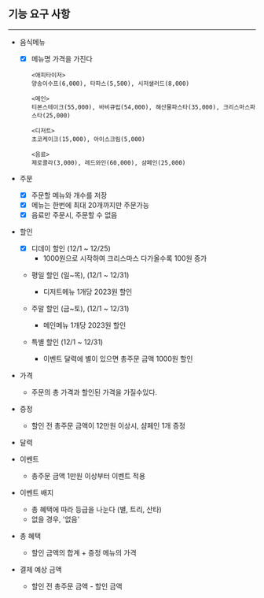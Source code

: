## 기능 요구 사항

------
* 음식메뉴
    * [x] 메뉴명 가격을 가진다

      ```
      <애피타이저>
      양송이수프(6,000), 타파스(5,500), 시저샐러드(8,000)
      
      <메인>
      티본스테이크(55,000), 바비큐립(54,000), 해산물파스타(35,000), 크리스마스파스타(25,000)
      
      <디저트>
      초코케이크(15,000), 아이스크림(5,000)
      
      <음료>
      제로콜라(3,000), 레드와인(60,000), 샴페인(25,000)
      ```

* 주문
    * [x] 주문할 메뉴와 개수를 저장
    * [x] 메뉴는 한번에 최대 20개까지만 주문가능
    * [x] 음료만 주문시, 주문할 수 없음

* 할인
    * [x] 디데이 할인 (12/1 ~ 12/25)
        * 1000원으로 시작하여 크리스마스 다가올수록 100원 증가

    * 평일 할인 (일~목), (12/1 ~ 12/31)
        * 디저트메뉴 1개당 2023원 할인

    * 주말 할인 (금~토), (12/1 ~ 12/31)
        * 메인메뉴 1개당 2023원 할인

    * 특별 할인 (12/1 ~ 12/31)
        * 이벤트 달력에 별이 있으면 총주문 금액 1000원 할인

* 가격
  * 주문의 총 가격과 할인된 가격을 가질수있다.

* 증정
    * 할인 전 총주문 금액이 12만원 이상시, 샴페인 1개 증정


* 달력


* 이벤트
    * 총주문 금액 1만원 이상부터 이벤트 적용


* 이벤트 배지
    * 총 혜택에 따라 등급을 나눈다 (별, 트리, 산타)
    * 없을 경우, '없음'


* 총 혜택
    * 할인 금액의 합계 + 증정 메뉴의 가격


* 결제 예상 금액
    * 할인 전 총주문 금액 - 할인 금액